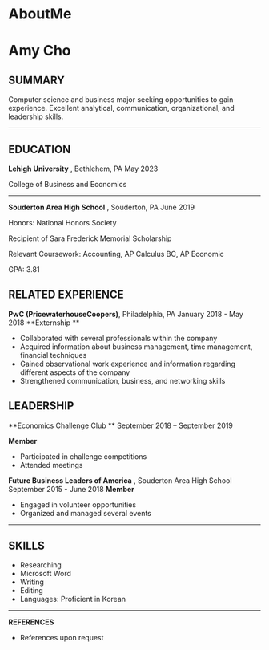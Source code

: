 # AboutMe
# Amy Cho

## SUMMARY

Computer science and business major seeking opportunities to gain experience. Excellent analytical, communication, organizational, and leadership skills.

** **

## EDUCATION

**Lehigh University** , Bethlehem, PA                                                                                                                 May 2023

College of Business and Economics

** **

**Souderton Area High School** , Souderton, PA                                                                                                June 2019

Honors: National Honors Society

Recipient of Sara Frederick Memorial Scholarship

Relevant Coursework: Accounting, AP Calculus BC, AP Economic

GPA: 3.81

## RELATED EXPERIENCE

**PwC (PricewaterhouseCoopers)**, Philadelphia, PA                                                              January 2018 - May 2018 **Externship  **

- Collaborated with several professionals within the company
- Acquired information about business management, time management, financial techniques
- Gained observational work experience and information regarding different aspects of the company
- Strengthened communication, business, and networking skills

## LEADERSHIP

**Economics Challenge Club                                                                                    ** September 2018 – September 2019

**Member**

- Participated in challenge competitions
- Attended meetings

**Future Business Leaders of America** , Souderton Area High School                              September 2015 - June 2018 **Member**

- Engaged in volunteer opportunities
- Organized and managed several events

** **

## SKILLS

- Researching
- Microsoft Word
- Writing
- Editing
- Languages: Proficient in Korean

** **

**REFERENCES**

- References upon request